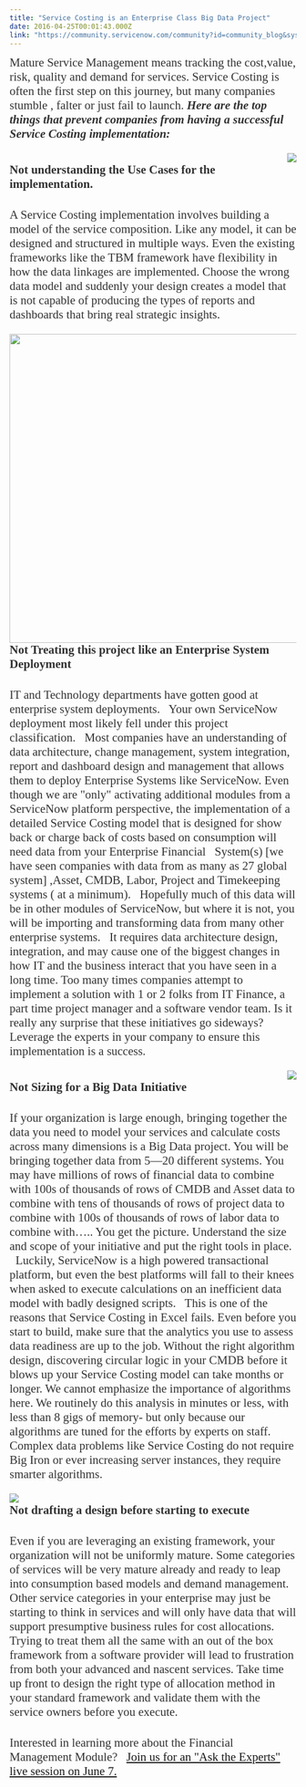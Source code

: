 ```yaml
---
title: "Service Costing is an Enterprise Class Big Data Project"
date: 2016-04-25T00:01:43.000Z
link: "https://community.servicenow.com/community?id=community_blog&sys_id=865ca6a1dbd0dbc01dcaf3231f9619f1"
---
```

<p class="graf--p graf-after--h3" style="margin-top: 12px; font-family: medium-content-serif-font, Georgia, Cambria, 'Times New Roman', Times, serif; font-size: 21px; color: rgba(0, 0, 0, 0.8);">Mature Service Management means tracking the cost,value, risk, quality and demand for services. Service Costing is often the first step on this journey, but many companies stumble , falter or just fail to launch. <span class="markup--strong markup--p-strong" style="font-weight: bold;"><em class="markup--p-em markup--em">Here are the top things that prevent companies from having a successful Service Costing implementation:</em></span></p><p class="aspectRatioPlaceholder is-locked" style="margin: 0 auto;"></p><p><img class="progressiveMedia-image js-progressiveMedia-image jive-image" data-src="https://cdn-images-1.medium.com/max/600/1*qerEGQ7woMFpEbYANwSgBg.jpeg" src="https://cdn-images-1.medium.com/max/600/1*qerEGQ7woMFpEbYANwSgBg.jpeg" style="margin: auto; float: right;"/></p><p></p><p class="graf--p graf-after--figure" style="margin-top: 38px; font-family: medium-content-serif-font, Georgia, Cambria, 'Times New Roman', Times, serif; font-size: 21px; color: rgba(0, 0, 0, 0.8);"><span class="markup--strong markup--p-strong" style="font-weight: bold;">Not understanding the Use Cases for the implementation.</span></p><p class="graf--p graf-after--p" style="margin-top: 29px; font-family: medium-content-serif-font, Georgia, Cambria, 'Times New Roman', Times, serif; font-size: 21px; color: rgba(0, 0, 0, 0.8);">A Service Costing implementation involves building a model of the service composition. Like any model, it can be designed and structured in multiple ways. Even the existing frameworks like the TBM framework have flexibility in how the data linkages are implemented. Choose the wrong data model and suddenly your design creates a model that is not capable of producing the types of reports and dashboards that bring real strategic insights.</p><p class="aspectRatioPlaceholder is-locked" style="margin: 0 auto;"></p><p><img class="progressiveMedia-image js-progressiveMedia-image jive-image" data-src="https://cdn-images-1.medium.com/max/600/1*S2hPcU0BPxijTt2UEak5Sw.jpeg" height="541" src="https://cdn-images-1.medium.com/max/600/1*S2hPcU0BPxijTt2UEak5Sw.jpeg" style="margin: auto; float: left; width: 564px; height: 541.44px;" width="564"/></p><p></p><p class="graf--p graf-after--figure" style="margin-top: 38px; font-family: medium-content-serif-font, Georgia, Cambria, 'Times New Roman', Times, serif; font-size: 21px; color: rgba(0, 0, 0, 0.8);"></p><p class="graf--p graf-after--figure" style="margin-top: 38px; font-family: medium-content-serif-font, Georgia, Cambria, 'Times New Roman', Times, serif; font-size: 21px; color: rgba(0, 0, 0, 0.8);"><span class="markup--strong markup--p-strong" style="font-weight: bold;">Not Treating this project like an Enterprise System Deployment</span></p><p class="graf--p graf-after--p" style="margin-top: 29px; font-family: medium-content-serif-font, Georgia, Cambria, 'Times New Roman', Times, serif; font-size: 21px; color: rgba(0, 0, 0, 0.8);">IT and Technology departments have gotten good at enterprise system deployments.   Your own ServiceNow deployment most likely fell under this project classification.   Most companies have an understanding of data architecture, change management, system integration, report and dashboard design and management that allows them to deploy Enterprise Systems like ServiceNow. Even though we are "only" activating additional modules from a ServiceNow platform perspective, the implementation of a detailed Service Costing model that is designed for show back or charge back of costs based on consumption will need data from your Enterprise Financial   System(s) [we have seen companies with data from as many as 27 global system] ,Asset, CMDB, Labor, Project and Timekeeping systems ( at a minimum).   Hopefully much of this data will be in other modules of ServiceNow, but where it is not, you will be importing and transforming data from many other enterprise systems.   It requires data architecture design, integration, and may cause one of the biggest changes in how IT and the business interact that you have seen in a long time. Too many times companies attempt to implement a solution with 1 or 2 folks from IT Finance, a part time project manager and a software vendor team. Is it really any surprise that these initiatives go sideways? Leverage the experts in your company to ensure this implementation is a success.</p><p class="aspectRatioPlaceholder is-locked" style="margin: 0 auto;"></p><p><img class="progressiveMedia-image js-progressiveMedia-image jive-image" data-src="https://cdn-images-1.medium.com/max/600/1*No9BJI_ugza9ZGe_mD0skA.jpeg" src="https://cdn-images-1.medium.com/max/600/1*No9BJI_ugza9ZGe_mD0skA.jpeg" style="margin: auto; float: right;"/></p><p></p><p class="graf--p graf-after--figure" style="margin-top: 38px; font-family: medium-content-serif-font, Georgia, Cambria, 'Times New Roman', Times, serif; font-size: 21px; color: rgba(0, 0, 0, 0.8);"><span class="markup--strong markup--p-strong" style="font-weight: bold;">Not Sizing for a Big Data Initiative</span></p><p class="graf--p graf-after--p" style="margin-top: 29px; font-family: medium-content-serif-font, Georgia, Cambria, 'Times New Roman', Times, serif; font-size: 21px; color: rgba(0, 0, 0, 0.8);">If your organization is large enough, bringing together the data you need to model your services and calculate costs across many dimensions is a Big Data project. You will be bringing together data from 5—20 different systems. You may have millions of rows of financial data to combine with 100s of thousands of rows of CMDB and Asset data to combine with tens of thousands of rows of project data to combine with 100s of thousands of rows of labor data to combine with….. You get the picture. Understand the size and scope of your initiative and put the right tools in place.   Luckily, ServiceNow is a high powered transactional platform, but even the best platforms will fall to their knees when asked to execute calculations on an inefficient data model with badly designed scripts.   This is one of the reasons that Service Costing in Excel fails. Even before you start to build, make sure that the analytics you use to assess data readiness are up to the job. Without the right algorithm design, discovering circular logic in your CMDB before it blows up your Service Costing model can take months or longer. We cannot emphasize the importance of algorithms here. We routinely do this analysis in minutes or less, with less than 8 gigs of memory- but only because our algorithms are tuned for the efforts by experts on staff. Complex data problems like Service Costing do not require Big Iron or ever increasing server instances, they require smarter algorithms.</p><p class="aspectRatioPlaceholder is-locked" style="margin: 0 auto;"></p><p><img class="progressiveMedia-image js-progressiveMedia-image jive-image" data-src="https://cdn-images-1.medium.com/max/600/1*PQWWmx0FoujtcnkVOyPUEg.jpeg" src="https://cdn-images-1.medium.com/max/600/1*PQWWmx0FoujtcnkVOyPUEg.jpeg" style="margin: auto; float: left;"/></p><p></p><p class="graf--p graf-after--figure" style="margin-top: 38px; font-family: medium-content-serif-font, Georgia, Cambria, 'Times New Roman', Times, serif; font-size: 21px; color: rgba(0, 0, 0, 0.8);"><span class="markup--strong markup--p-strong" style="font-weight: bold;">Not drafting a design before starting to execute</span></p><p class="graf--p graf-after--p graf--last" style="margin-top: 29px; font-family: medium-content-serif-font, Georgia, Cambria, 'Times New Roman', Times, serif; font-size: 21px; color: rgba(0, 0, 0, 0.8);">Even if you are leveraging an existing framework, your organization will not be uniformly mature. Some categories of services will be very mature already and ready to leap into consumption based models and demand management. Other service categories in your enterprise may just be starting to think in services and will only have data that will support presumptive business rules for cost allocations. Trying to treat them all the same with an out of the box framework from a software provider will lead to frustration from both your advanced and nascent services. Take time up front to design the right type of allocation method in your standard framework and validate them with the service owners before you execute.</p><p class="graf--p graf-after--p graf--last" style="margin-top: 29px; font-family: medium-content-serif-font, Georgia, Cambria, 'Times New Roman', Times, serif; font-size: 21px; color: rgba(0, 0, 0, 0.8);"></p><p class="graf--p graf-after--p graf--last" style="margin-top: 29px; font-family: medium-content-serif-font, Georgia, Cambria, 'Times New Roman', Times, serif; font-size: 21px; color: rgba(0, 0, 0, 0.8);">Interested in learning more about the Financial Management Module?   <a title="" _jive_internal="true" href="/community?id=community_question&sys_id=6ce50f21db1cdbc01dcaf3231f9619c5">Join us for an "Ask the Experts" live session on June 7.</a></p>